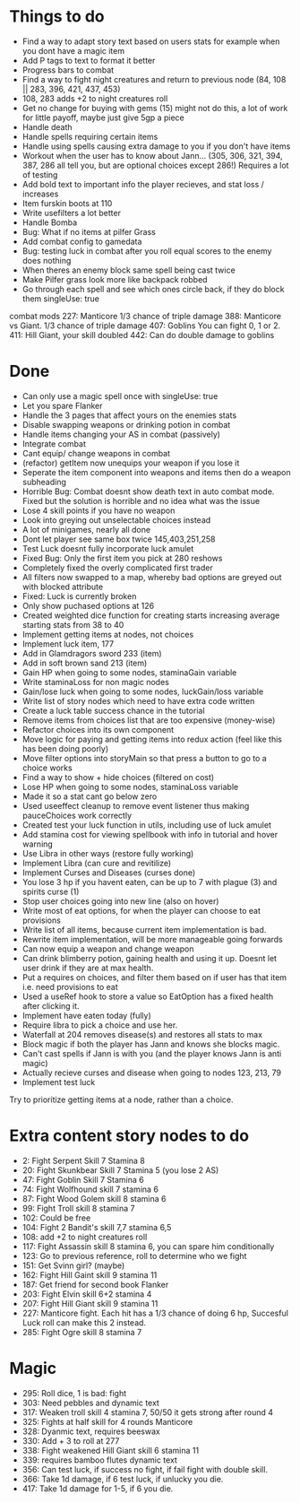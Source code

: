 # Things to do

<ul>
  <li>Find a way to adapt story text based on users stats for example when you dont have a magic item</li>
  <li>Add P tags to text to format it better</li>
  <li>Progress bars to combat</li>
  <li>Find a way to fight night creatures and return to previous node (84, 108 || 283, 396, 421, 437, 453)</li>
  <li>108, 283 adds +2 to night creatures roll</li>
  <li>Get no change for buying with gems (15) might not do this, a lot of work for little payoff, maybe just give 5gp a piece</li>
  <li>Handle death</li>
  <li>Handle spells requiring certain items</li>
  <li>Handle using spells causing extra damage to you if you don't have items</li>
  <li>Workout when the user has to know about Jann... (305, 306, 321, 394, 387, 286 all tell you, but are optional choices except 286!) Requires a lot of testing</li>
  <li>Add bold text to important info the player recieves, and stat loss / increases</li>
  <li>Item furskin boots at 110</li>
  <li>Write usefilters a lot better</li>
  <li>Handle Bomba</li>
  <li>Bug: What if no items at pilfer Grass</li>
  <li>Add combat config to gamedata</li>
  <li>Bug: testing luck in combat after you roll equal scores to the enemy does nothing</li>
  <li>When theres an enemy block same spell being cast twice</li>
  <li>Make Pilfer grass look more like backpack robbed</li>
  <li>Go through each spell and see which ones circle back, if they do block them singleUse: true</li>
</ul>

combat mods
227: Manticore 1/3 chance of triple damage
388: Manticore vs Giant. 1/3 chance of triple damage
407: Goblins You can fight 0, 1 or 2.
411: Hill Giant, your skill doubled
442: Can do double damage to goblins
# Done

<ul>
  <li>Can only use a magic spell once with singleUse: true</li>
  <li>Let you spare Flanker</li>
  <li>Handle the 3 pages that affect yours on the enemies stats</li>
  <li>Disable swapping weapons or drinking potion in combat</li>
  <li>Handle items changing your AS in combat (passively)</li>
  <li>Integrate combat</li>
  <li>Cant equip/ change weapons in combat</li>
  <li>(refactor) getItem now unequips your weapon if you lose it</li>
  <li>Seperate the item component into weapons and items then do a weapon subheading</li>
  <li>Horrible Bug: Combat doesnt show death text in auto combat mode. Fixed but the solution is horrible and no idea what was the issue</li>
  <li>Lose 4 skill points if you have no weapon</li>
  <li>Look into greying out unselectable choices instead</li>
  <li>A lot of minigames, nearly all done</li>
  <li>Dont let player see same box twice 145,403,251,258</li>
  <li>Test Luck doesnt fully incorporate luck amulet</li>
  <li>Fixed Bug: Only the first item you pick at 280 reshows</li>
  <li>Completely fixed the overly complicated first trader</li>
  <li>All filters now swapped to a map, whereby bad options are greyed out with blocked attribute</li>
  <li>Fixed: Luck is currently broken</li>
  <li>Only show puchased options at 126</li>
  <li>Created weighted dice function for creating starts increasing average starting stats from 38 to 40</li>
  <li>Implement getting items at nodes, not choices</li>
  <li>Implement luck item, 177</li>
  <li>Add in Glamdragors sword 233 (item)</li>
  <li>Add in soft brown sand 213 (item)</li>
  <li>Gain HP when going to some nodes, staminaGain variable</li>
  <li>Write staminaLoss for non magic nodes</li>
  <li>Gain/lose luck when going to some nodes, luckGain/loss variable</li>
  <li>Write list of story nodes which need to have extra code written</li>
  <li>Create a luck table success chance in the tutorial</li>
  <li>Remove items from choices list that are too expensive (money-wise)</li>
  <li>Refactor choices into its own component</li>
  <li>Move logic for paying and getting items into redux action (feel like this has been doing poorly)</li>
  <li>Move filter options into storyMain so that press a button to go to a choice works</li>
  <li>Find a way to show + hide choices (filtered on cost)</li>
  <li>Lose HP when going to some nodes, staminaLoss variable</li>
  <li>Made it so a stat cant go below zero</li>
  <li>Used useeffect cleanup to remove event listener thus making pauceChoices work correctly</li>
  <li>Created test your luck function in utils, including use of luck amulet</li>
  <li>Add stamina cost for viewing spellbook with info in tutorial and hover warning</li>
  <li>Use Libra in other ways (restore fully working)</li>
  <li>Implement Libra (can cure and revitilize)</li>
  <li>Implement Curses and Diseases (curses done)</li>
  <li>You lose 3 hp if you havent eaten, can be up to 7 with plague (3) and spirits curse (1)</li>
  <li>Stop user choices going into new line (also on hover)</li>
  <li>Write most of eat options, for when the player can choose to eat provisions</li>
  <li>Write list of all items, because current item implementation is bad.</li>
  <li>Rewrite item implementation, will be more manageable going forwards</li>
  <li>Can now equip a weapon and change weapon</li>
  <li>Can drink blimberry potion, gaining health and using it up. Doesnt let user drink if they are at max health.</li>
  <li>Put a requires on choices, and filter them based on if user has that item i.e. need provisions to eat</li>
  <li>Used a useRef hook to store a value so EatOption has a fixed health after clicking it.</li>
  <li>Implement have eaten today (fully)</li>
  <li>Require libra to pick a choice and use her.</li>
  <li>Waterfall at 204 removes disease(s) and restores all stats to max</li>
  <li>Block magic if both the player has Jann and knows she blocks magic.</li>
  <li>Can't cast spells if Jann is with you (and the player knows Jann is anti magic)</li>
  <li>Actually recieve curses and disease when going to nodes 123, 213, 79</li>
  <li>Implement test luck</li>
</ul>

Try to prioritize getting items at a node, rather than a choice.


# Extra content story nodes to do

<ul>
<li>2: Fight Serpent Skill 7 Stamina 8</li>
<!-- <li>4: Use Key if have it</li> -->
<li>20: Fight Skunkbear Skill 7 Stamina 5 (you lose 2 AS)</li>
<!-- <li>21: Add eat food option </li> -->
<!-- <li>22: Trader Pipe roll </li> -->
<!-- <li>23: Check if tested luck at node 38</li> -->
<!-- <li>25: Use up Libra</li> -->
<!-- <li>29: Choose artefact to give</li> -->
<!-- <li>31: Possibly lose 3 hp</li> -->
<!-- <li>32: Choose 2 items to give up</li> -->
<!-- <li>33: Choice costs 2 gp</li> -->
<!-- <li>35: Can eat food if you wish 2 or 1 hp</li> -->
<!-- <li>36: Possibly lose 3 hp</li> -->
<!-- <li>37: Get Jann</li> -->
<!-- <li>45: Possibly lose 3 hp</li> -->
<li>47: Fight Goblin Skill 7 Stamina 6</li>
<!-- <li>48: Takes either spell book or 2 magic items</li> -->
<!-- <li>50: Get collar</li> -->
<!-- <li>57: Get 12 gold, lose 1 item user chooses</li> -->
<!-- <li>72: Lose 1 AS when using axe</li> -->
<li>74: Fight Wolfhound skill 7 stamina 6</li>
<!-- <li>79: Get plague (-3 hp per day)</li> -->
<!-- <li>82: Test luck</li> -->
<li>87: Fight Wood Golem skill 8 stamina 6</li>
<!-- <li>88: Options depend on items (pipe)</li> -->
<!-- <li>93: Must roll 2 dice once, - stamina each time, try more times if wanted</li> -->
<li>99: Fight Troll skill 8 stamina 7</li>
<!-- <li>100: Options depend on Jann</li> -->
<!-- <li>101: Nothing leads here</li> -->
<li>102: Could be free</li>
<li>104: Fight 2 Bandit's skill 7,7 stamina 6,5</li>
<!-- <li>106: Merchant</li> -->
<li>108: add +2 to night creatures roll</li>
<!-- <li>112: Libra choice</li> -->
<li>117: Fight Assassin skill 8 stamina 6, you can spare him conditionally</li>
<!-- <li>122: Get item Armband + 2 AS if using sword</li> -->
<li>123: Go to previous reference, roll to determine who we fight</li>
<!-- <li>124: Get cursed, from now on lose +1 stamina for all stamina loss actions except magic</li> -->
<!-- <li>126: Only view purchased items</li> -->
<!-- 130: Libra option -->
<!-- <li>133: Test luck if you want</li> -->
<!-- <li>141: Barter or not for the axe</li> -->
<!-- <li>142: Try to roll lower than skill, unlimited tries, - AS for weapon chosen each try</li> -->
<!-- <li>144: Test luck</li> -->
<li>151: Get Svinn girl? (maybe)</li>
<!-- <li>161: You have to pay, so block this option if not enough GP</li> -->
<li>162: Fight Hill Gaint skill 9 stamina 11</li>
<!-- <li>165: Keep testing your luck, until success 3 times in a row. -3 hp each time</li> -->
<!-- <li>168: Lose all provisions </li> -->
<!-- <li>171: Either option means Jann stays</li> -->
<!-- <li>177: Luck item</li> -->
<!-- <li>182: Give him axe if have it, or give him something else</li> -->
<!-- <li>185: Lose weapon, -4 skill if no weapon</li> -->
<li>187: Get friend for second book Flanker</li>
<!-- <li>194: Can take sword and leave the old one behind, does +1 damage. If unwanted you can test your luck, if pass, sell it again.</li> -->
<li>203: Fight Elvin skill 6+2 stamina 4</li>
<!-- <li>204: Waterfall cures you of all except disease</li> -->
<!-- <li>205: Lose Jann</li> -->
<!-- <li>206: Dead if no Libra</li> -->
<li>207: Fight Hill Giant skill 9 stamina 11</li>
<!-- <li>213: Curse of Alianna -2 skill until removed</li> -->
<!-- <li>214: Trader broadsword barter</li> -->
<!-- <li>218: Remove each item based on Test your Luck roll</li> -->
<li>227: Manticore fight. Each hit has a 1/3 chance of doing 6 hp, Succesful Luck roll can make this 2 instead.</li>
<!-- <li>228: Roll one die three times, if less than skill, you escape, if not call Libra, if not you die.</li> -->
<!-- <li>233: Get free waterfall pass</li> -->
<!-- <li>254: A dice determines where you go</li> -->
<!-- <li>257: The option to buy food 2 gp for 2 provisions</li> -->
<!-- <li>258: Minigame, 5 coins and a key up for grabs, for each pick one and Test Luck, if fail lose half hp rounded down. If you get key, can view it at 199</li> -->
<!-- <li>261: Lose all items except equipped weapon</li> -->
<!-- <li>269: Test Luck - if fail you die</li> -->
<!-- <li>270: Roll dice if 1 - 4 take that damage</li> -->
<!-- <li>276: Can kill you if Jann is with you. Text is dynamic.</li> -->
<!-- <li>277: Roll 2 dice, If equals luck, -1 hp, if over luck, -3 hp. If two 6's you die. Other pages affect these numbers.</li> -->
<!-- <li>283: Get 2 hp if no enemies fought or 1 hp if fought</li> -->
<li>285: Fight Ogre skill 8 stamina 7</li>
</ul>

# Magic

<ul>
<li>295: Roll dice, 1 is bad: fight</li>
<li>303: Need pebbles and dynamic text</li>
<li>317: Weaken troll skill 4 stamina 7, 50/50 it gets strong after round 4</li>
<li>325: Fights at half skill for 4 rounds Manticore</li>
<li>328: Dyanmic text, requires beeswax</li>
<li>330: Add + 3 to roll at 277</li>
<li>338: Fight weakened Hill Giant skill 6 stamina 11</li>
<li>339: requires bamboo flutes dynamic text</li>
<li>356: Can test luck, if success no fight, if fail fight with double skill.</li>
<li>366: Take 1d damage, if 6 test luck, if unlucky you die.</li>
<li>417: Take 1d damage for 1-5, if 6 you die.</li>
</ul>
